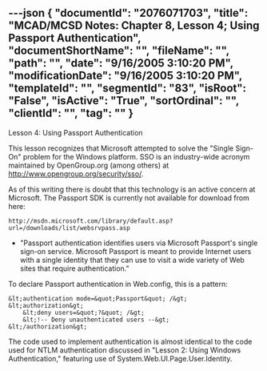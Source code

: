 ---json
{
  "documentId": "2076071703",
  "title": "MCAD/MCSD Notes: Chapter 8, Lesson 4; Using Passport Authentication",
  "documentShortName": "",
  "fileName": "",
  "path": "",
  "date": "9/16/2005 3:10:20 PM",
  "modificationDate": "9/16/2005 3:10:20 PM",
  "templateId": "",
  "segmentId": "83",
  "isRoot": "False",
  "isActive": "True",
  "sortOrdinal": "",
  "clientId": "",
  "tag": ""
}
---

Lesson 4: Using Passport Authentication

This lesson recognizes that Microsoft attempted to solve the &quot;Single Sign-On&quot; problem for the Windows platform. SSO is an industry-wide acronym maintained by OpenGroup.org (among others) at http://www.opengroup.org/security/sso/.

As of this writing there is doubt that this technology is an active concern at Microsoft. The Passport SDK is currently not available for download from here:

    http://msdn.microsoft.com/library/default.asp?url=/downloads/list/websrvpass.asp

* &quot;Passport authentication identifies users via Microsoft Passport's single sign-on service. Microsoft Passport is meant to provide Internet users with a single identity that they can use to visit a wide variety of Web sites that require authentication.&quot;

To declare Passport authentication in Web.config, this is a pattern:

    &lt;authentication mode=&quot;Passport&quot; /&gt;
    &lt;authorization&gt;
        &lt;deny users=&quot;?&quot; /&gt;
        &lt;!-- Deny unauthenticated users --&gt;
    &lt;/authorization&gt;

The code used to implement authentication is almost identical to the code used for NTLM authentication discussed in &quot;Lesson 2: Using Windows Authentication,&quot; featuring use of System.Web.UI.Page.User.Identity.
